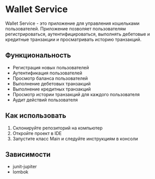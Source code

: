 # Wallet Service

Wallet Service - это приложение для управления кошельками пользователей. Приложение позволяет пользователям регистрироваться, аутентифицироваться, выполнять дебетовые и кредитные транзакции и просматривать историю транзакций.

## Функциональность
- Регистрация новых пользователей
- Аутентификация пользователей
- Просмотр баланса пользователей
- Выполнение дебетовых транзакций
- Выполнение кредитных транзакций
- Просмотр истории транзакций для каждого пользователя
- Аудит действий пользователя

## Как использовать
1. Склонируйте репозиторий на компьютер
2. Откройте проект в IDE
3. Запустите класс Main и следуйте инструкциям в консоли

## Зависимости
- junit-jupiter
- lombok
